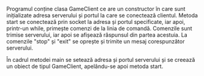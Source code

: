 Programul conține clasa GameClient ce are un constructor în care sunt inițializate adresa serverului și portul la care se conectează clientul. Metoda start se conectează prin socket la adresa și portul specificate, iar apoi, printr-un while, primește comenzi de la linia de comandă. Comenzile sunt trimise serverului, iar apoi se afișează răspunsul din partea acestuia. La comenzile "stop" și "exit" se oprește și trimite un mesaj corespunzător serverului. 

În cadrul metodei main se setează adresa și portul serverului și se creează un obiect de tipul GameClient, apelându-se apoi metoda start. 